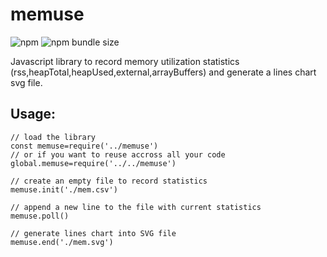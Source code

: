 # memuse
![npm](https://img.shields.io/npm/v/memuse)
![npm bundle size](https://img.shields.io/bundlephobia/min/memuse)

Javascript library to record memory utilization statistics (rss,heapTotal,heapUsed,external,arrayBuffers) and generate a lines chart svg file.
## Usage:
```
// load the library
const memuse=require('../memuse')
// or if you want to reuse accross all your code
global.memuse=require('../../memuse')

// create an empty file to record statistics
memuse.init('./mem.csv')

// append a new line to the file with current statistics
memuse.poll()

// generate lines chart into SVG file
memuse.end('./mem.svg')
```